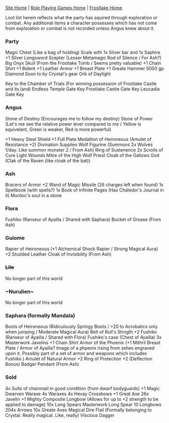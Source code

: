 [Site Home](../../../index) | [Role Playing Games Home](../../index) | [Frostlake Home](./index)

Loot list herein reflects what the party has aquired through exploration or combat. Any additional items a character possesses which has not come from exploration or combat is not recorded unless Angus knew about it.

### Party
Magic Chest (Like a bag of holding)
Scale with 1x Silver bar and 1x Saphire
+1 Silver Longsword
Scepter (Lesser Metamagic Rod of Silence / For Ash?)
Big Onyx Skull (From the Frostlake Tomb / Seems pretty valuable)
+1 Chain Shirt
+1 Bident
+1 Leather Armor
+1 Breast Plate
+1 Greate Hammer
5000 gp Diamond
Soon to by Crystal's gear
Orb of Daylight

Key to the Chamber of Trials (For winning possession of Frostlake Castle and its land)
Endless Temple Gate Key
Frostlake Castle Gate Key
Leucadia Gate Key

### Angus
Stone of Destiny (Encourages me to follow my destiny)
Stone of Power (Let's me see the relative power lever compared to me / Yellow is equivelant, Green is weaker, Red is more powerful)

+1 Heavy Steel Shield
+1 Full Plate
Medallion of Heironeous (Amulet of Resistance +2)
Divination Supplies
Wolf Figurine (Summons 2x Wolves 1/day. Like summon monster 2 / From Ash)
Ring of Sustenence
2x Scrolls of Cure Light Wounds
Mitre of the High Wolf Priest
Cloak of the Gallows God (Clak of the Raven (like cloak of the bat))

### Ash
Bracers of Armor +2
Wand of Magic Missile (26 charges left when found)
1x Spellbook (with spells?)
1x Book of Infinite Pages (Has Chaledor's Journal in it)
Murdoc's soul in a stone

### Flora
Fushiko (Ranseur of Ayailla / Shared with Saphara)
Bucket of Grease (From Ash)

### Guiome
Rapier of Heironeous (+1 Alchemical Shock Rapier / Strong Magical Aura)
+2 Studded Leather
Cloak of Invisibility (From Ash)

### ~~Lile~~
No longer part of this world

### ~Nurulien~
No longer part of this world

### Saphara (formally Mandala)
Boots of Heironeous (Ridiculously Springy Boots / +20 to Acrobatics only when jumping / Moderate Magical Aura)
Belt of Bull's Strngth +2
Fushiko (Ranseur of Ayailla / Shared with Flora)
Fushiko's case (Chest of Ayailla)
3x Masterwork Javelins
+1 Chain Shirt
Armor of the Phoenix (+1 Mithril Breast Plate / Armor of Ayailla? Image of a phpenix rising from ashes engraved upon it. Possibly part of a set of armor and weapons which includes Fushiko.)
Amulet of Natural Armor +2
Ring of Protection +2 (Deflection Bonus)
Badger Pendant (From Ash)

### Sold
4x Suits of chainmail in good condition (from dwarf bodyguards)
+1 Magic Dwarven Waraxe
4x Waraxes
4x Hevay Crossbows
+1 Great Axe
26x Javelin
+1 Mighty Composite Longbow (Allows for up to +2 strength to be applied to damage)
10x Long Spears
Masterwork Long Spear
10 Longbows
204x Arrows
10x Greate Axes
Magical Dire Flail (Formally belonging to Crystal. Really magical. Like, really)
Viscious Dagger
